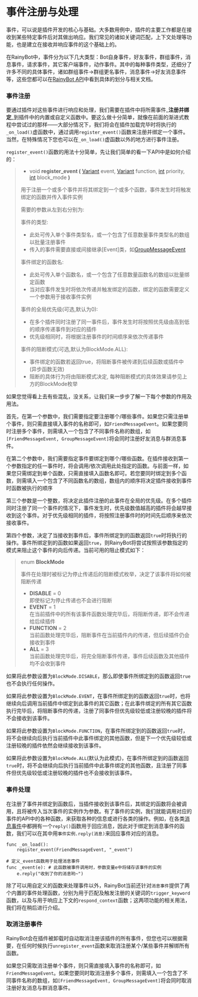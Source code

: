 # 事件注册与处理

事件，可以说是插件开发的核心与基础。大多数用例中，插件的主要工作都是在接收到某些特定事件后对其做出响应。我们常见的诸如关键词匹配，上下文处理等功能，也是建立在接收并响应事件的这个基础上的。

在RainyBot中，事件分为以下几大类型：Bot自身事件，好友事件，群组事件，消息事件，请求事件，其它客户端事件，动作事件。其中的每种事件类型，还细分了许多不同的具体事件，诸如群组事件->群组更名事件，消息事件->好友消息事件等，这些您都可以在[RainyBot API](../api/)中看到具体的划分与相关文档。

### 事件注册 <a href="#event_reg" id="event_reg"></a>

要通过插件对这些事件进行响应和处理，我们需要在插件中将所需事件_**注册并绑定**_到插件中的内置或自定义函数中。要这么做十分简单，就像在前面的渐进式教程中尝试过的那样——大部分情况下，我们将会在插件加载完毕时将执行的`_on_load()`虚函数中，通过调用`register_event()`函数来注册并绑定一个事件。当然，在特殊情况下您也可以在`_on_load()`虚函数以外的地方进行事件注册。

`register_event()`函数的用法十分简单，先让我们简单的看一下API中是如何介绍的：

> * void **register\_event (** [Variant](https://docs.godotengine.org/en/latest/classes/class\_variant.html) event, [Variant](https://docs.godotengine.org/en/latest/classes/class\_variant.html) function, [int](https://docs.godotengine.org/en/latest/classes/class\_int.html) priority, [int](https://docs.godotengine.org/en/latest/classes/class\_int.html) block\_mode **)**
>
> 用于注册一个或多个事件并将其绑定到一个或多个函数，事件发生时将触发绑定的函数并传入事件实例
>
> 需要的参数从左到右分别为:
>
> 事件的类型:
>
> * 此处可传入单个事件类型名，或一个包含了任意数量事件类型名的数组以批量注册事件
> * 传入的事件需要直接或间接继承\[Event]类，如[GroupMessageEvent](../api/%E7%BE%A4%E6%B6%88%E6%81%AF%E4%BA%8B%E4%BB%B6/)
>
> 事件绑定的函数名:
>
> * 此处可传入单个函数名，或一个包含了任意数量函数名的数组以批量绑定函数
> * 当对应事件发生时将依次传递并触发绑定的函数，绑定的函数需要定义一个参数用于接收事件实例
>
> 事件的全局优先级(可选,默认为0):
>
> * 在多个插件同时注册了同一事件后，事件发生时将按照优先级由高到低的顺序传递事件到对应的插件
> * 优先级相同时，将根据注册事件的时间顺序来依次传递事件
>
> 事件的阻断模式(可选,默认为BlockMode.ALL):
>
> * 事件绑定的函数若返回true，将阻断事件被传递到后续函数或插件中 (异步函数无效)
> * 阻断的具体行为将由阻断模式决定, 每种阻断模式的具体效果请参见上方的BlockMode枚举

如果您觉得看上去有些混乱，没关系，让我们来一步步了解一下每个参数的作用及用法。

首先，在第一个参数中，我们需要指定要注册哪个/哪些事件。如果您只需注册单个事件，则只需直接填入事件的名称即可，如`FriendMessageEvent`。如果您要同时注册多个事件，则需填入一个包含了不同事件名称的数组，如`[FriendMessageEvent, GroupMessageEvent]`将会同时注册好友消息与群消息事件。

在第二个参数中，我们需要指定事件要绑定到哪个/哪些函数。在插件接收到第一个参数指定的任一事件时，将会调用/依次调用此处指定的函数。与前面一样，如果您只需绑定到单个函数，只需直接填入函数名即可。若您要同时绑定到多个函数，则需填入一个包含了不同函数名的数组，数组内的顺序将决定插件接收到事件时函数被执行的顺序

第三个参数是一个整数，将决定此插件注册的此事件在全局的优先级。在多个插件同时注册了同一个事件的情况下，事件发生时，优先级数值越高的插件将会越早接收到这个事件。对于优先级相同的插件，将按照注册事件时的时间先后顺序来依次接收事件。

第四个参数，决定了当接收到事件后，事件所绑定到的函数返回`true`时将执行的操作。事件所绑定到的函数如果返回`true`，则RainyBot将尝试按照该参数指定的模式来阻止这个事件的向后传递。当前可用的阻止模式如下：

> enum **BlockMode**
>
> 事件在处理时被标记为停止传递后的阻断模式枚举，决定了该事件将如何被阻断传递
>
> * **DISABLE** = 0\
>   即使标记为停止传递也不会进行阻断
> * **EVENT** = 1\
>   在当前插件中的所有该事件函数处理完毕后，将阻断传递，即不会传递给后续插件
> * **FUNCTION** = 2\
>   当前函数处理完毕后，阻断事件在当前插件内的传递，但后续插件仍会接收到事件
> * **ALL** = 3\
>   当前函数处理完毕后，将完全阻断事件传递，事件后续函数及其他插件均不会收到事件

如果将此参数设置为`BlockMode.DISABLE`，那么即使事件所绑定到的函数返回`true`也不会执行任何操作。

如果将此参数设置为`BlockMode.EVENT`，在事件所绑定到的函数返回`true`时，也将继续向后调用当前插件中绑定到此事件的其它函数；在此事件绑定的所有其它函数执行完毕后，将阻断事件的传递，注册了同事件但优先级较低或注册较晚的插件将不会接收到该事件。

如果将此参数设置为`BlockMode.FUNCTION`，在事件所绑定到的函数返回`true`时，将不会继续向后执行当前插件中此事件绑定的其他函数，但是下一个优先级较低或注册较晚的插件依然会继续接收到该事件。

如果将此参数设置为`BlockMode.ALL`(默认为此模式)，在事件所绑定到的函数返回`true`时，将不会继续向后执行当前插件中此事件绑定的其他函数，且注册了同事件但优先级较低或注册较晚的插件也不会接收到该事件。

### 事件处理 <a href="#event_trigger" id="event_trigger"></a>

在注册了事件并绑定到函数后，当插件接收到该事件后，其绑定的函数将会被调用，且将被传入当次事件的实例作为参数。有了事件的实例，我们就能调用对应的事件的API中的各种函数，来获取各种的信息或进行各类的操作。例如，在各类[消息事件](../api/MessageEvent.md)中都拥有一个`reply()`函数用于回应消息，因此对于绑定到消息事件的函数，我们可以在其中用`事件实例.reply(消息)`来回应事件对应的消息。

```gdscript
func _on_load():
    register_event(FriendMessageEvent, "_event")
 
# 定义_event函数用于处理消息事件  
func _event(e): # 此函数被事件调用时，参数变量e中将储存该事件的实例
    e.reply("收到了你的消息哟~")
```

除了可以用自定义的函数来处理事件以外，RainyBot当前还针对`消息事件`提供了两个内置的事件处理函数，分别为用于匹配及触发注册的关键词的`trigger_keyword`函数，以及与用于响应上下文的`respond_context`函数；这两项功能的相关用法，我们将在稍后进行介绍。

### 取消注册事件

RainyBot会在插件被卸载时自动取消注册该插件的所有事件，但您也可以根据需要，在任何时候执行`unregister_event`函数来取消注册某个/某些事件并解绑所有函数。

如果您只需取消注册单个事件，则只需直接填入事件的名称即可，如`FriendMessageEvent`。如果您要同时取消注册多个事件，则需填入一个包含了不同事件名称的数组，如`[FriendMessageEvent, GroupMessageEvent]`将会同时取消注册好友消息与群消息事件。

